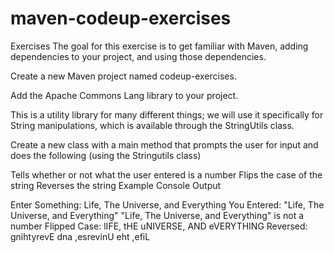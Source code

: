 # maven-codeup-exercises

Exercises
The goal for this exercise is to get familiar with Maven, adding dependencies to your project, and using those dependencies.

Create a new Maven project named codeup-exercises.

Add the Apache Commons Lang library to your project.

This is a utility library for many different things; we will use it specifically for String manipulations, which is available through the StringUtils class.

Create a new class with a main method that prompts the user for input and does the following (using the Stringutils class)

Tells whether or not what the user entered is a number
Flips the case of the string
Reverses the string
Example Console Output


Enter Something: Life, The Universe, and Everything
You Entered: "Life, The Universe, and Everything"
"Life, The Universe, and Everything" is not a number
Flipped Case: lIFE, tHE uNIVERSE, AND eVERYTHING
Reversed: gnihtyrevE dna ,esrevinU eht ,efiL

